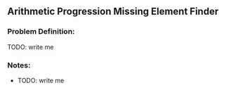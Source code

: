 ## Arithmetic Progression Missing Element Finder

### Problem Definition:

TODO: write me

### Notes:
- TODO: write me